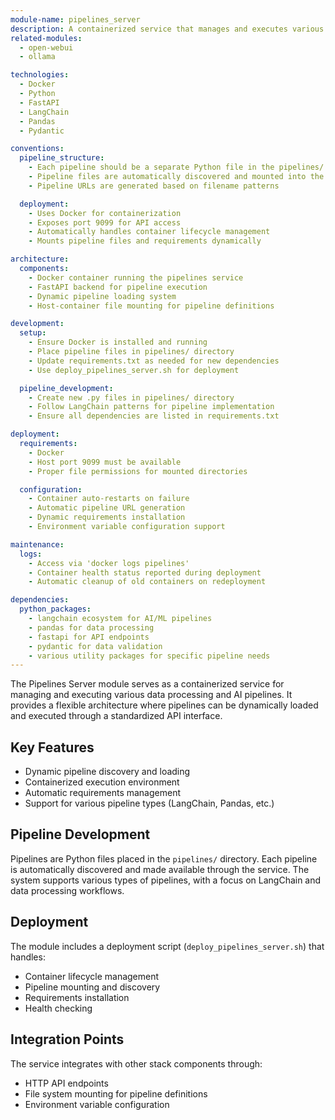 ```yaml
---
module-name: pipelines_server
description: A containerized service that manages and executes various data processing and AI pipelines
related-modules:
  - open-webui
  - ollama

technologies:
  - Docker
  - Python
  - FastAPI
  - LangChain
  - Pandas
  - Pydantic

conventions:
  pipeline_structure:
    - Each pipeline should be a separate Python file in the pipelines/ directory
    - Pipeline files are automatically discovered and mounted into the container
    - Pipeline URLs are generated based on filename patterns

  deployment:
    - Uses Docker for containerization
    - Exposes port 9099 for API access
    - Automatically handles container lifecycle management
    - Mounts pipeline files and requirements dynamically

architecture:
  components:
    - Docker container running the pipelines service
    - FastAPI backend for pipeline execution
    - Dynamic pipeline loading system
    - Host-container file mounting for pipeline definitions

development:
  setup:
    - Ensure Docker is installed and running
    - Place pipeline files in pipelines/ directory
    - Update requirements.txt as needed for new dependencies
    - Use deploy_pipelines_server.sh for deployment

  pipeline_development:
    - Create new .py files in pipelines/ directory
    - Follow LangChain patterns for pipeline implementation
    - Ensure all dependencies are listed in requirements.txt

deployment:
  requirements:
    - Docker
    - Host port 9099 must be available
    - Proper file permissions for mounted directories

  configuration:
    - Container auto-restarts on failure
    - Automatic pipeline URL generation
    - Dynamic requirements installation
    - Environment variable configuration support

maintenance:
  logs:
    - Access via 'docker logs pipelines'
    - Container health status reported during deployment
    - Automatic cleanup of old containers on redeployment

dependencies:
  python_packages:
    - langchain ecosystem for AI/ML pipelines
    - pandas for data processing
    - fastapi for API endpoints
    - pydantic for data validation
    - various utility packages for specific pipeline needs
---
```


The Pipelines Server module serves as a containerized service for managing and executing various data processing and AI pipelines. It provides a flexible architecture where pipelines can be dynamically loaded and executed through a standardized API interface.

## Key Features

- Dynamic pipeline discovery and loading
- Containerized execution environment
- Automatic requirements management
- Support for various pipeline types (LangChain, Pandas, etc.)

## Pipeline Development

Pipelines are Python files placed in the `pipelines/` directory. Each pipeline is automatically discovered and made available through the service. The system supports various types of pipelines, with a focus on LangChain and data processing workflows.

## Deployment

The module includes a deployment script (`deploy_pipelines_server.sh`) that handles:
- Container lifecycle management
- Pipeline mounting and discovery
- Requirements installation
- Health checking

## Integration Points

The service integrates with other stack components through:
- HTTP API endpoints
- File system mounting for pipeline definitions
- Environment variable configuration
